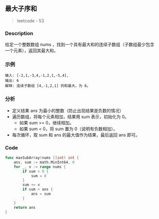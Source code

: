 ## 最大子序和
> leetcode - 53

### Description
给定一个整数数组 nums ，找到一个具有最大和的连续子数组（子数组最少包含一个元素），返回其最大和。

### 示例
```
输入: [-2,1,-3,4,-1,2,1,-5,4],
输出: 6
解释: 连续子数组 [4,-1,2,1] 的和最大，为 6。
```

### 分析
* 定义结果 ans 为最小的整数（防止出现结果是负数的情况）
* 遍历数组，将每个元素相加，结果用 sum 表示，初始化为 0。
    * 如果 sum >= 0，继续相加。
    * 如果 sum < 0，将 sum 置为 0（说明有负数相加）。
* 每次循环，取 sum 和 ans 的最大值作为结果，最后返回 ans 即可。

### Code
```go
func maxSubArray(nums []int) int {
    ans, sum := math.MinInt64, 0
    for _, v := range nums {
        if sum < 0 {
            sum = 0
        }
        sum += v
        if sum > ans {
            ans = sum
        }
    }
    return ans
}
```